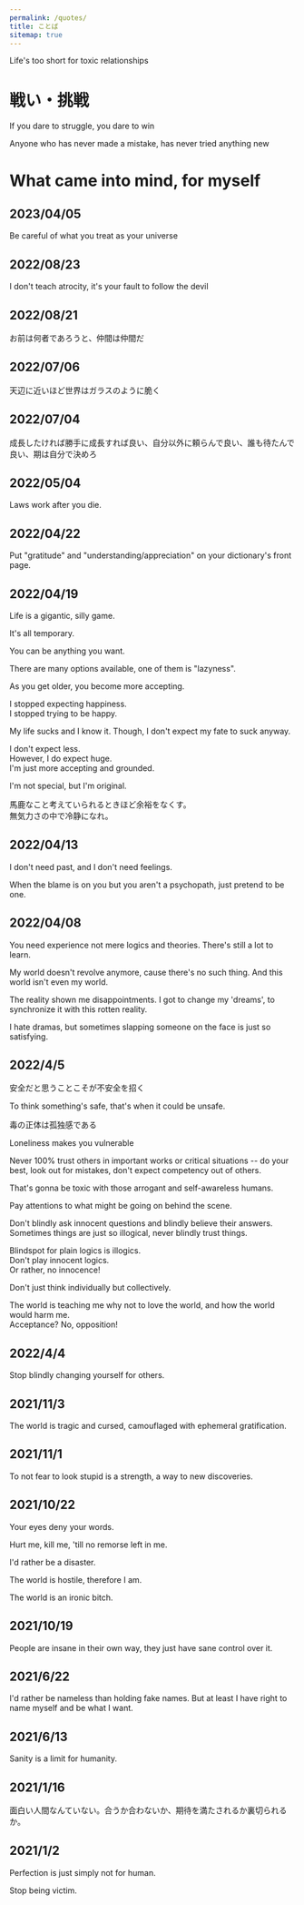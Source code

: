 ```yaml
---
permalink: /quotes/
title: ことば
sitemap: true
---
```


Life's too short for toxic relationships


# 戦い・挑戦

If you dare to struggle, you dare to win

Anyone who has never made a mistake, has never tried anything new


# What came into mind, for myself

## 2023/04/05

Be careful of what you treat as your universe

## 2022/08/23

I don't teach atrocity, it's your fault to follow the devil

## 2022/08/21

お前は何者であろうと、仲間は仲間だ

## 2022/07/06

天辺に近いほど世界はガラスのように脆く

## 2022/07/04

成長したければ勝手に成長すれば良い、自分以外に頼らんで良い、誰も待たんで良い、期は自分で決めろ

## 2022/05/04

Laws work after you die.

## 2022/04/22

Put "gratitude" and "understanding/appreciation" on your dictionary's front page.

## 2022/04/19

Life is a gigantic, silly game.

It's all temporary.

You can be anything you want.

There are many options available, one of them is "lazyness".

As you get older, you become more accepting.

I stopped expecting happiness.  
I stopped trying to be happy.

My life sucks and I know it.
Though, I don't expect my fate to suck anyway.

I don't expect less.  
However, I do expect huge.  
I'm just more accepting and grounded.

I'm not special, but I'm original.

馬鹿なこと考えていられるときほど余裕をなくす。  
無気力さの中で冷静になれ。

## 2022/04/13

I don't need past, and I don't need feelings.

When the blame is on you but you aren't a psychopath, just pretend to be one.


## 2022/04/08

You need experience not mere logics and theories.
There's still a lot to learn.

My world doesn't revolve anymore, cause there's no such thing.
And this world isn't even my world.

The reality shown me disappointments.
I got to change my 'dreams', to synchronize it with this rotten reality.

I hate dramas, but sometimes slapping someone on the face is just so satisfying.


## 2022/4/5

安全だと思うことこそが不安全を招く

To think something's safe, that's when it could be unsafe.

毒の正体は孤独感である

Loneliness makes you vulnerable

Never 100% trust others in important works or critical situations
-- do your best, look out for mistakes, don't expect competency out of others.

That's gonna be toxic with those arrogant and self-awareless humans.

Pay attentions to what might be going on behind the scene.

Don't blindly ask innocent questions and blindly believe their answers.  
Sometimes things are just so illogical, never blindly trust things.

Blindspot for plain logics is illogics.  
Don't play innocent logics.  
Or rather, no innocence!

Don't just think individually but collectively.

The world is teaching me why not to love the world, and how the world would harm me.  
Acceptance? No, opposition!


## 2022/4/4

Stop blindly changing yourself for others.


## 2021/11/3

The world is tragic and cursed, camouflaged with ephemeral gratification.


## 2021/11/1

To not fear to look stupid is a strength, a way to new discoveries.


## 2021/10/22

Your eyes deny your words.

Hurt me, kill me, 'till no remorse left in me.

I'd rather be a disaster.

The world is hostile, therefore I am.

The world is an ironic bitch.


## 2021/10/19

People are insane in their own way, they just have sane control over it.

## 2021/6/22

I'd rather be nameless than holding fake names. But at least I have right to name myself and be what I want.

## 2021/6/13

Sanity is a limit for humanity.

## 2021/1/16

面白い人間なんていない。合うか合わないか、期待を満たされるか裏切られるか。

## 2021/1/2

Perfection is just simply not for human.

Stop being victim.
